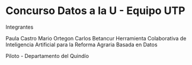 # Concurso Datos a la U - Equipo UTP
Integrantes

Paula Castro
Mario Ortegon
Carlos Betancur
Herramienta Colaborativa de Inteligencia Artificial para la Reforma Agraria Basada en Datos

Piloto - Departamento del Quindío

